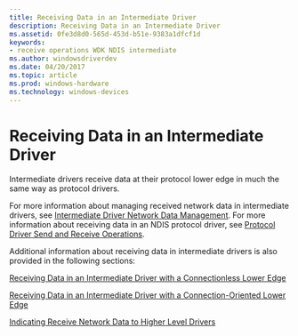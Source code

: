 ```yaml
---
title: Receiving Data in an Intermediate Driver
description: Receiving Data in an Intermediate Driver
ms.assetid: 0fe3d8d0-565d-453d-b51e-9383a1dfcf1d
keywords:
- receive operations WDK NDIS intermediate
ms.author: windowsdriverdev
ms.date: 04/20/2017
ms.topic: article
ms.prod: windows-hardware
ms.technology: windows-devices
---
```


# Receiving Data in an Intermediate Driver





Intermediate drivers receive data at their protocol lower edge in much the same way as protocol drivers.

For more information about managing received network data in intermediate drivers, see [Intermediate Driver Network Data Management](intermediate-driver-network-data-management.md). For more information about receiving data in an NDIS protocol driver, see [Protocol Driver Send and Receive Operations](protocol-driver-send-and-receive-operations.md).

Additional information about receiving data in intermediate drivers is also provided in the following sections:

[Receiving Data in an Intermediate Driver with a Connectionless Lower Edge](receiving-data-in-an-intermediate-driver-with-a-connectionless-lower-e.md)

[Receiving Data in an Intermediate Driver with a Connection-Oriented Lower Edge](receiving-data-in-an-intermediate-driver-with-a-connection-oriented-lo.md)

[Indicating Receive Network Data to Higher Level Drivers](indicating-receive-network-data-to-higher-level-drivers.md)

 

 





